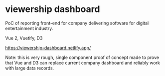 # viewership dashboard

PoC of reporting front-end for company delivering software for digital entertainment industry.

Vue 2, Vuetify, D3

https://viewership-dashboard.netlify.app/

Note: this is very rough, single component proof of concept made to prove that Vue and D3 can replace current company dashboard and reliably work with large data records.
